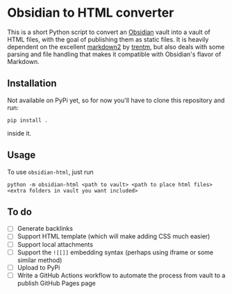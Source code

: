# Obsidian to HTML converter

This is a short Python script to convert an [Obsidian](https://obsidian.md/) vault into a vault of HTML files, with the goal of publishing them as static files. It is heavily dependent on the excellent [markdown2](https://github.com/trentm/python-markdown2) by [trentm](https://github.com/trentm), but also deals with some parsing and file handling that makes it compatible with Obsidian's flavor of Markdown.

## Installation

Not available on PyPi yet, so for now you'll have to clone this repository and run:

```
pip install .
```

inside it.

## Usage

To use `obsidian-html`, just run

```
python -m obsidian-html <path to vault> <path to place html files> <extra folders in vault you want included>
```

## To do

- [ ] Generate backlinks
- [ ] Support HTML template (which will make adding CSS much easier)
- [ ] Support local attachments
- [ ] Support the `![[]]` embedding syntax (perhaps using iframe or some similar method)
- [ ] Upload to PyPi
- [ ] Write a GitHub Actions workflow to automate the process from vault to a publish GitHub Pages page

